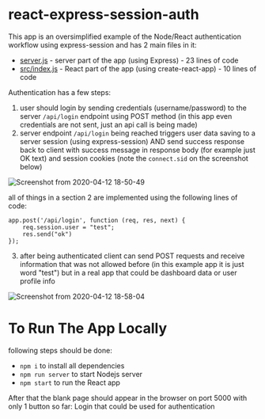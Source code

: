 # react-express-session-auth
This app is an oversimplified example of the Node/React authentication workflow using express-session and has 2 main files in it: 

- [server.js](https://github.com/supromikali/react-express-session-auth/blob/master/server.js) - server part of the app (using Express) - 23 lines of code
- [src/index.js](https://github.com/supromikali/react-express-session-auth/blob/master/src/index.js) - React part of the app (using create-react-app) - 10 lines of code

Authentication has a few steps:
1. user should login by sending credentials (username/password) to the server `/api/login` endpoint using POST method (in this app even credentials are not sent, just an api call is being made)
2. server endpoint `/api/login` being reached triggers user data saving to a server session (using express-session) AND send success response back to client with success message in response body (for example just OK text) and session cookies (note the `connect.sid` on the screenshot below)

![Screenshot from 2020-04-12 18-50-49](https://user-images.githubusercontent.com/22643362/79073332-a1fd1580-7cee-11ea-8277-ae0631a1cd2b.png)

all of things in a section 2 are implemented using the following lines of code:
```
app.post('/api/login', function (req, res, next) {
    req.session.user = "test";
    res.send("ok")
});
```

3. after being authenticated client can send POST requests and receive information that was not allowed before (in this example app it is just word "test") but in a real app that could be dashboard data or user profile info

![Screenshot from 2020-04-12 18-58-04](https://user-images.githubusercontent.com/22643362/79073486-96f6b500-7cef-11ea-832d-f0b07f50f172.png)

# To Run The App Locally
following steps should be done:
- `npm i` to install all dependencies
- `npm run server` to start Nodejs server
- `npm start` to run the React app

After that the blank page should appear in the browser on port 5000 with only 1 button so far: Login that could be used for authentication
